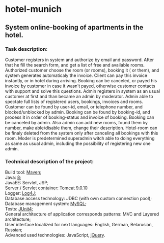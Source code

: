 # hotel-munich

## System online-booking of apartments in the hotel.

### Task description:
   Customer registers in system and authorize by email and password. After that he fill the search form, and get a list of free and available rooms. Authorized customer choose the room (or rooms),  booking it ( or them), and system generates automaticaly the invoice. Client can pay this invoice instantly, or in hotel during arriving. Booking can be canceled, or payed his invoice by customer in case it wasn't payed, otherwise customer contacts with support and solve this questions.
   Admin registers in system as an usual customer at first and than became an admin by moderator. Admin able to spectate full lists of registered users, bookings, invoices and rooms. Customer can be found  by user-id, email, or telephone number, and blocked/unblocked by admin. Booking can be found by booking-id, and process it in order of booking-status and invoice of booking. Booking can be canceled by admin. Also admin can add new rooms, found them by number, make able/disable them, change their description. Hotel-room can be finaly deleted from the system only after canceling all bookings with this room.
   Moder is predetermined superadmin witch able to doing everything as same as usual admin, including the possibility of registering new one admin.

### Technical description of the project:
Build tool: [Maven](http://maven.apache.org/); <br>
Java: [8](https://docs.oracle.com/javase/8/); <br>
JavaEE: Servlet, JSP; <br>
Server / Servlet container: [Tomcat 9.0.10](https://archive.apache.org/dist/tomcat/tomcat-9/v9.0.10/) <br>
Logger: [Log4J](https://logging.apache.org/log4j/2.x/); <br>
Database access technology: JDBC (with own custom connection pool);<br>
Database management system: [MySQL](https://www.mysql.com/); <br>
Tests: [JUnit4](https://junit.org/junit4/); <br>
General architecture of application corresponds patterns: MVC and Layered architecture; <br>
User interface localized for next languages: English, German, Belarusian, Russian; <br>
Advanced used technologies: JavaScript, [jQuery](http://jqueryui.com/).
